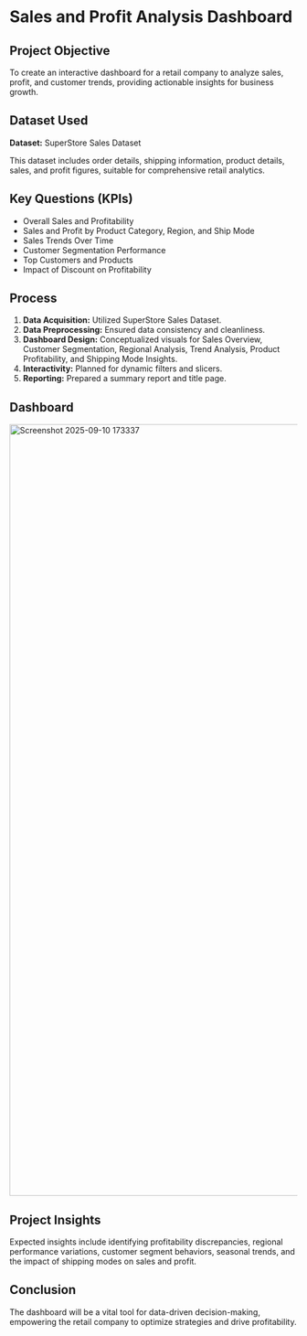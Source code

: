 # Sales and Profit Analysis Dashboard

## Project Objective

To create an interactive dashboard for a retail company to analyze sales, profit, and customer trends, providing actionable insights for business growth.

## Dataset Used

**Dataset:** SuperStore Sales Dataset

This dataset includes order details, shipping information, product details, sales, and profit figures, suitable for comprehensive retail analytics.

## Key Questions (KPIs)

*   Overall Sales and Profitability
*   Sales and Profit by Product Category, Region, and Ship Mode
*   Sales Trends Over Time
*   Customer Segmentation Performance
*   Top Customers and Products
*   Impact of Discount on Profitability

## Process

1.  **Data Acquisition:** Utilized SuperStore Sales Dataset.
2.  **Data Preprocessing:** Ensured data consistency and cleanliness.
3.  **Dashboard Design:** Conceptualized visuals for Sales Overview, Customer Segmentation, Regional Analysis, Trend Analysis, Product Profitability, and Shipping Mode Insights.
4.  **Interactivity:** Planned for dynamic filters and slicers.
5.  **Reporting:** Prepared a summary report and title page.

## Dashboard

<img width="2399" height="1350" alt="Screenshot 2025-09-10 173337" src="https://github.com/user-attachments/assets/ad0d1b13-b4b2-4504-9508-cce5b37e548c" />

## Project Insights

Expected insights include identifying profitability discrepancies, regional performance variations, customer segment behaviors, seasonal trends, and the impact of shipping modes on sales and profit.

## Conclusion

The dashboard will be a vital tool for data-driven decision-making, empowering the retail company to optimize strategies and drive profitability.
